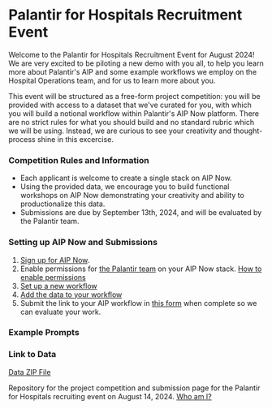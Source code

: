 # Palantir for Hospitals Recruitment Event
Welcome to the Palantir for Hospitals Recruitment Event for August 2024! We are very excited to be piloting a new demo with you all, to help you learn more about Palantir's AIP and some example workflows we employ on the Hospital Operations team, and for us to learn more about you.

This event will be structured as a free-form project competition: you will be provided with access to a dataset that we've curated for you, with which you will build a notional workflow within Palantir's AIP Now platform. There are no strict rules for what you should build and no standard rubric which we will be using. Instead, we are curious to see your creativity and thought-process shine in this excercise.

### Competition Rules and Information
- Each applicant is welcome to create a single stack on AIP Now.
- Using the provided data, we encourage you to build functional workshops on AIP Now demonstrating your creativity and ability to productionalize this data.
- Submissions are due by September 13th, 2024, and will be evaluated by the Palantir team.

### Setting up AIP Now and Submissions
1. [Sign up for AIP Now](https://signup.palantirfoundry.com/signup?signupPermitCode=BUILD_WITH_AIP&tracking-code=build.palantir.com).
2. Enable permissions for [the Palantir team](./misc/palantir_emails.txt) on your AIP Now stack. [How to enable permissions](./info/permissions.md)
3. [Set up a new workflow]()
4. [Add the data to your workflow]()
5. Submit the link to your AIP workflow in [this form]() when complete so we can evaluate your work.

### Example Prompts

### Link to Data
[Data ZIP File](./data/extract.zip)

Repository for the project competition and submission page for the Palantir for Hospitals recruiting event on August 14, 2024.
[Who am I?](https://en.wikipedia.org/wiki/Zelus)
